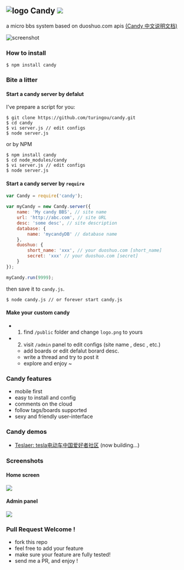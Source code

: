 ![logo](http://ww1.sinaimg.cn/large/61ff0de3gw1e7d9luh49bj201201bdfm.jpg) Candy ![](https://badge.fury.io/js/candy.png)
---

a micro bbs system based on duoshuo.com apis [(Candy 中文说明文档)](https://github.com/turingou/candy/blob/master/README.md)

![screenshot](http://ww2.sinaimg.cn/large/61ff0de3gw1e7gysyptnkj20wf0nj0wu.jpg)

### How to install

````
$ npm install candy
````

### Bite a litter

#### Start a candy server by defalut 

I've prepare a script for you: 

````
$ git clone https://github.com/turingou/candy.git
$ cd candy
$ vi server.js // edit configs
$ node server.js
````
or by NPM

````
$ npm install candy
$ cd node_modules/candy
$ vi server.js // edit configs
$ node server.js
````

#### Start a candy server by `require`

````javascript
var Candy = require('candy');

var myCandy = new Candy.server({
    name: 'My candy BBS', // site name
    url: 'http://abc.com', // site URL
    desc: 'some desc', // site description
    database: {
        name: 'mycandyDB' // database name
    },
    duoshuo: { 
        short_name: 'xxx', // your duoshuo.com [short_name]
        secret: 'xxx' // your duoshuo.com [secret]
    }
});

myCandy.run(9999);
````
then save it to `candy.js`.

````
$ node candy.js // or forever start candy.js
````

#### Make your custom candy

- 1. find `/public` folder and change `logo.png` to yours
- 2. visit `/admin` panel to edit configs (site name , desc , etc.)
    - add boards or edit defalut borard desc.
    - write a thread and try to post it
    - explore and enjoy ~

### Candy features

- mobile first
- easy to install and config
- comments on the cloud
- follow tags/boards supported
- sexy and friendly user-interface

### Candy demos

- [Teslaer: tesla电动车中国爱好者社区](http://teslaer.com) (now building...)

### Screenshots

#### Home screen
![](http://ww2.sinaimg.cn/large/61ff0de3gw1e7gyt8g45pj20wf0njwid.jpg)

#### Admin panel
![](http://ww4.sinaimg.cn/large/61ff0de3jw1e7fos2mr2wj20ur0oln18.jpg)

### Pull Request Welcome !

- fork this repo
- feel free to add your feature
- make sure your feature are fully tested!
- send me a PR, and enjoy !